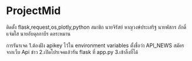 # ProjectMid
 ติดตั้ง flask,request,os,plotly,python
 สมาชิก
 นายจิรัสย์ หาญวงษ์ประเสริฐ
 นายพัสกร ภักดิ์แจ่มใส
 นายอับดุลกาบีร ดลระหมาน

 การรันรเจค
 1.ต้องฝัง apikey ไว้ใน environment variables ตั้งชื่อว่า API_NEWS สมัครจากเว็บ Api ข่าว
 2.เปิดโปรเจคแล้วรัน flask ที่ app.py
 3.เข้าลิ้งที่ได้

